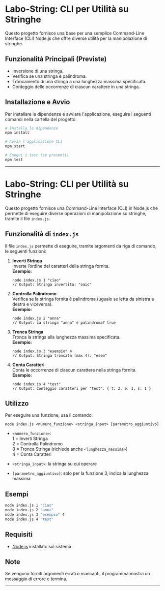 # Labo-String: CLI per Utilità su Stringhe

Questo progetto fornisce una base per una semplice Command-Line Interface (CLI) Node.js che offre diverse utilità per la manipolazione di stringhe.

## Funzionalità Principali (Previste)

* Inversione di una stringa.
* Verifica se una stringa è palindroma.
* Troncamento di una stringa a una lunghezza massima specificata.
* Conteggio delle occorrenze di ciascun carattere in una stringa.

## Installazione e Avvio

Per installare le dipendenze e avviare l'applicazione, eseguire i seguenti comandi nella cartella del progetto:

```bash
# Installa le dipendenze
npm install

# Avvia l'applicazione CLI
npm start 

# Esegui i test (se presenti)
npm test
```
---
# Labo-String: CLI per Utilità su Stringhe

Questo progetto fornisce una Command-Line Interface (CLI) in Node.js che permette di eseguire diverse operazioni di manipolazione su stringhe, tramite il file `index.js`.

## Funzionalità di `index.js`

Il file `index.js` permette di eseguire, tramite argomenti da riga di comando, le seguenti funzioni:

1. **Inverti Stringa**  
   Inverte l’ordine dei caratteri della stringa fornita.  
   **Esempio:**  
   ```
   node index.js 1 "ciao"
   // Output: Stringa invertita: "oaic"
   ```

2. **Controlla Palindromo**  
   Verifica se la stringa fornita è palindroma (uguale se letta da sinistra a destra e viceversa).  
   **Esempio:**  
   ```
   node index.js 2 "anna"
   // Output: La stringa "anna" è palindroma? true
   ```

3. **Tronca Stringa**  
   Tronca la stringa alla lunghezza massima specificata.  
   **Esempio:**  
   ```
   node index.js 3 "esempio" 4
   // Output: Stringa troncata (max 4): "esem"
   ```

4. **Conta Caratteri**  
   Conta le occorrenze di ciascun carattere nella stringa fornita.  
   **Esempio:**  
   ```
   node index.js 4 "test"
   // Output: Conteggio caratteri per "test": { t: 2, e: 1, s: 1 }
   ```

## Utilizzo

Per eseguire una funzione, usa il comando:
```
node index.js <numero_funzione> <stringa_input> [parametro_aggiuntivo]
```
- `<numero_funzione>`:  
  1 = Inverti Stringa  
  2 = Controlla Palindromo  
  3 = Tronca Stringa (richiede anche `<lunghezza_massima>`)  
  4 = Conta Caratteri

- `<stringa_input>`: la stringa su cui operare
- `[parametro_aggiuntivo]`: solo per la funzione 3, indica la lunghezza massima

## Esempi

```bash
node index.js 1 "ciao"
node index.js 2 "anna"
node index.js 3 "esempio" 4
node index.js 4 "test"
```

## Requisiti

- [Node.js](https://nodejs.org/) installato sul sistema

## Note

Se vengono forniti argomenti errati o mancanti, il programma mostra un messaggio di errore e termina.

---
